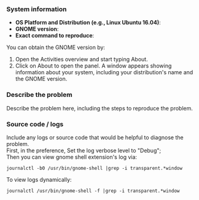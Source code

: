### System information
- **OS Platform and Distribution (e.g., Linux Ubuntu 16.04)**:
- **GNOME version**:
- **Exact command to reproduce**:

You can obtain the GNOME version by:
1. Open the Activities overview and start typing About.
2. Click on About to open the panel. A window appears showing information about your system, including your distribution's name and the GNOME version.

### Describe the problem
Describe the problem here, including the steps to reproduce the problem.

### Source code / logs 
Include any logs or source code that would be helpful to diagnose the problem.   
First, in the preference, Set the log verbose level to "Debug";  
Then you can view gnome shell extension's log via:  
```
journalctl -b0 /usr/bin/gnome-shell |grep -i transparent.*window
```
To view logs dynamically:
```
journalctl /usr/bin/gnome-shell -f |grep -i transparent.*window
```
